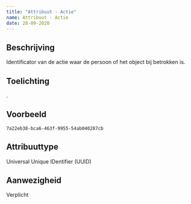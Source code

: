 ```yaml
---
title: "Attribuut - Actie"
name: Attribuut - Actie
date: 28-09-2020
---
```


## Beschrijving
Identificator van de actie waar de persoon of het object bij betrokken is.

## Toelichting
.

## Voorbeeld
`7a22eb38-bca6-463f-9955-54ab040287cb`

## Attribuuttype
Universal Unique IDentifier (UUID)

## Aanwezigheid
Verplicht
